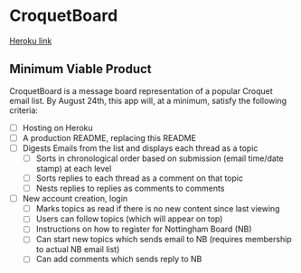 # CroquetBoard
[Heroku link][heroku]

[heroku]: http://www.herokuapp.com

## Minimum Viable Product

CroquetBoard is a message board representation of a popular Croquet email list.  By August 24th, this app will, at a minimum, satisfy the following criteria:

- [ ] Hosting on Heroku
- [ ] A production README, replacing this README
- [ ] Digests Emails from the list and displays each thread as a topic
  - [ ] Sorts in chronological order based on submission (email time/date stamp) at each level
  - [ ] Sorts replies to each thread as a comment on that topic
  - [ ] Nests replies to replies as comments to comments
- [ ] New account creation, login
  - [ ] Marks topics as read if there is no new content since last viewing
  - [ ] Users can follow topics (which will appear on top)
  - [ ] Instructions on how to register for Nottingham Board (NB)
  - [ ] Can start new topics which sends email to NB (requires membership to actual NB email list)
  - [ ] Can add comments which sends reply to NB
